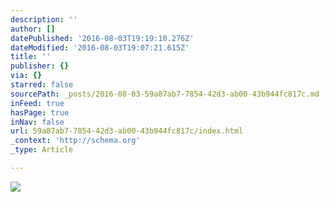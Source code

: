 ```yaml
---
description: ''
author: []
datePublished: '2016-08-03T19:19:10.276Z'
dateModified: '2016-08-03T19:07:21.615Z'
title: ''
publisher: {}
via: {}
starred: false
sourcePath: _posts/2016-08-03-59a87ab7-7854-42d3-ab00-43b944fc817c.md
inFeed: true
hasPage: true
inNav: false
url: 59a87ab7-7854-42d3-ab00-43b944fc817c/index.html
_context: 'http://schema.org'
_type: Article

---
```

![](https://the-grid-user-content.s3-us-west-2.amazonaws.com/ad738596-d7bf-4caf-90a3-a5d6d67bd350.png)
